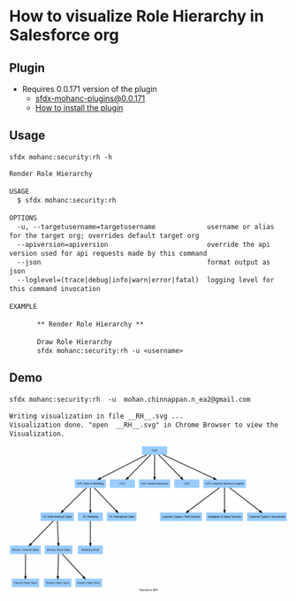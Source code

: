 # How to visualize Role Hierarchy in Salesforce org

## Plugin
- Requires 0.0.171 version of the plugin
    - sfdx-mohanc-plugins@0.0.171
    - [How to install the plugin](https://mohan-chinnappan-n.github.io/dx/plugins.html#/1)

## Usage
```
sfdx mohanc:security:rh -h
```

```
Render Role Hierarchy

USAGE
  $ sfdx mohanc:security:rh

OPTIONS
  -u, --targetusername=targetusername             username or alias for the target org; overrides default target org
  --apiversion=apiversion                         override the api version used for api requests made by this command
  --json                                          format output as json
  --loglevel=(trace|debug|info|warn|error|fatal)  logging level for this command invocation

EXAMPLE

       ** Render Role Hierarchy **

       Draw Role Hierarchy
       sfdx mohanc:security:rh -u <username> 
```

## Demo
```
sfdx mohanc:security:rh  -u  mohan.chinnappan.n_ea2@gmail.com
```

```
Writing visualization in file __RH__.svg ...
Visualization done. "open  __RH__.svg" in Chrome Browser to view the Visualization.

```

![rh2](https://github.com/mohan-chinnappan-n/cli-dx/raw/master/sharing/img/rh2.svg)
